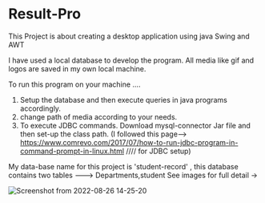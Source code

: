 # Result-Pro

This Project is about creating a desktop application using java Swing and AWT 

I have used a local database to develop the  program.
All media like gif and logos are saved in my own local machine.

To run this program on your machine ....
1. Setup the database and then execute queries in java programs accordingly.
2. change path of media according to your needs. 
3. To execute JDBC commands. Download mysql-connector Jar file and then set-up the class path.
    (I followed this page--> https://www.comrevo.com/2017/07/how-to-run-jdbc-program-in-command-prompt-in-linux.html  //// for JDBC setup)


My data-base name for this project is 'student-record' , this database contains two tables ---> Departments,student
See images for full detail ->


![Screenshot from 2022-08-26 14-25-20](https://user-images.githubusercontent.com/79046384/186867044-d0a8da92-fc6e-4627-8900-4957a2dafd23.png)
